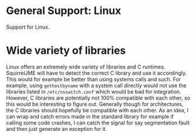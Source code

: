# General Support: Linux

Support for Linux.

# Wide variety of libraries

Linux offers an extremely wide variety of libraries and C runtimes. SquirrelJME
will have to detect the correct C library and use it accordingly. This would
for example be better than using systems calls and such. For example, using
`gethostbyname` with a system call directly would not use the libraries listed
in `/etc/nsswitch.conf` which would be bad for integration. However, C
libraries are potentially not 100% compatible with each other, so this would
be interesting to figure out. Generally though for architectures, the C
libraries should hopefully be compatible with each other. As an idea, I can
wrap and catch errors made in the standard library for example if calling
some code crashes, I can catch the signal for say segmentation fault and then
just generate an exception for it.

